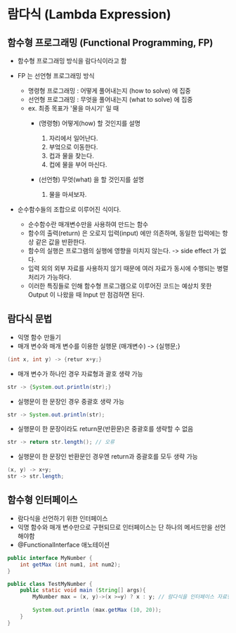 # 람다식 (Lambda Expression)

## 함수형 프로그래밍 (Functional Programming, FP) 

- 함수형 프로그래밍 방식을 람다식이라고 함
- FP 는 선언형 프로그래밍 방식
  - 명령형 프로그래밍 : 어떻게 풀어내는지 (how to solve) 에 집중
  - 선언형 프로그래밍 : 무엇을 풀어내는지 (what to solve) 에 집중
  - ex. 최종 목표가 '물을 마시기' 일 때
    - (명령형) 어떻게(how) 할 것인지를 설명
      1. 자리에서 일어난다.
      2. 부엌으로 이동한다.
      3. 컵과 물을 찾는다.
      4. 컵에 물을 부어 마신다.

    - (선언형) 무엇(what) 을 할 것인지를 설명
      1. 물을 마셔보자.


- 순수함수들의 조합으로 이루어진 식이다.
  - 순수함수란 매개변수만을 사용하여 만드는 함수 
  - 함수의 출력(return) 은 오로지 입력(input) 에만 의존하며, 동일한 입력에는 항상 같은 값을 반환한다.
  - 함수의 실행은 프로그램의 실행에 영향을 미치지 않는다. -> side effect 가 없다.
  - 입력 외의 외부 자료를 사용하지 않기 때문에 여러 자료가 동시에 수행되는 병렬처리가 가능하다.
  - 이러한 특징들로 인해 함수형 프로그램으로 이루어진 코드는 예상치 못한 Output 이 나왔을 때 Input 만 점검하면 된다.

## 람다식 문법 

- 익명 함수 만들기
- 매개 변수와 매개 변수를 이용한 실행문 (매개변수) -> {실행문;}

```java
(int x, int y) -> {retur x+y;}
```

- 매개 변수가 하나인 경우 자료형과 괄호 생략 가능
```java
str -> {System.out.println(str);}
```

- 실행문이 한 문장인 경우 중괄호 생략 가능
```java
str -> System.out.println(str);
```

- 실행문이 한 문장이라도 return문(반환문)은 중괄호를 생략할 수 없음
```java
str -> return str.length(); // 오류
```

- 실행문이 한 문장인 반환문인 경우엔 return과 중괄호를 모두 생략 가능
```java
(x, y) -> x+y;
str -> str.length;
```

## 함수형 인터페이스

- 람다식을 선언하기 위한 인터페이스 
- 익명 함수와 매개 변수만으로 구현되므로 인터페이스는 단 하나의 메서드만을 선언해야함
- @FunctionalInterface 애노테이션


```java
public interface MyNumber {
    int getMax (int num1, int num2);
}

public class TestMyNumber {
    public static void main (String[] args){
        MyNumber max = (x, y)->(x >=y) ? x : y; // 람다식을 인터페이스 자료형 max 변수에 대입
        
        System.out.println (max.getMax (10, 20));
    }
}
```
